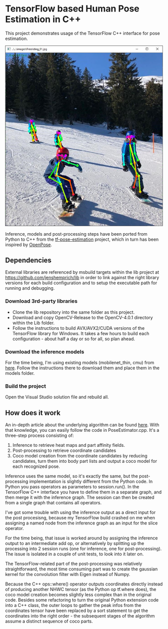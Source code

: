 # TensorFlow based Human Pose Estimation in C++
This project demonstrates usage of the TensorFlow C++ interface for pose estimation.

![Freeriding](images/Freeriding_01_inference.jpg "Freeriding in the swiss alps")


Inference, models and post-processing steps have been ported from Python to C++ from the [tf-pose-estimation](https://github.com/ildoonet/tf-pose-estimation/) project, which in turn has been inspired by [OpenPose](https://github.com/CMU-Perceptual-Computing-Lab/openpose).


## Dependencies
External libraries are referenced by msbuild targets within the lib project at https://github.com/jenshemprich/lib in order to link against the right library versions for each build configuration and to setup the executable path for running and debugging.

### Download 3rd-party libraries

+ Clone the lib repository into the same folder as this project.
+ Download and copy OpenCV-Release to the OpenCV-4.0.1 directory within the Lib folder.
+ Follow the instructions to build AVX/AVX2/CUDA versions of the TensorFlow library for Windows.
It takes a few hours to build each configuration - about half a day or so for all, so plan ahead.

### Download the inference models
For the time being, I'm using existing models (mobilenet_thin, cmu) from [here](https://github.com/ildoonet/tf-pose-estimation/tree/master/models/graph). Follow the instructions there to download them and place them in the models folder.

### Build the project
Open the Visual Studio solution file and rebuild all.


## How does it work
An in-depth article about the underlying algorithm can be found [here](https://arvrjourney.com/human-pose-estimation-using-openpose-with-tensorflow-part-2-e78ab9104fc8). With that knowledge, you can easily follow the code in PoseEstimator.cpp. It's a three-step process consisting of:
1. Inference to retrieve heat maps and part affinity fields.
2. Post-processing to retrieve coordinate candidates
3. Coco model creation from the coordinate candidates by reducing candidates, turn them into body part lists and output a coco model for each recognized pose.

Inference uses the same model, so it's exactly the same, but the post-processing implementation is slightly different from the Python code. In Python you pass operators as parameters to session.run(). In the TensorFlow C++ interface you have to define them in a separate graph, and then merge it with the inference graph. The session can then be created from a single graph that contains all operators.

I've got some trouble with using the inference output as a direct input for the post procesisng, because my TensorFlow build crashed on me when assigning a named node from the inference graph as an input for the slice operator.

For the time being, that issue is worked around by assigning the inference output to an intermediate add op, or alternatively by splitting up the processing into 2 session runs (one for inference, one for post-processing). The issue is isolated in a couple of unit tests, to look into it later on.

The TensorFlow-related part of the post-processing was relatively straightforward, the most time consuming part was to create the gaussian kernel for the convolution filter with Eigen instead of Numpy.

Because the C++ ops::where() operator outputs coordinates directly instead of producing another NHWC tensor (as the Python op tf.where does), the coco model creation becomes slightly less complex than in the original code. Besides some refactoring to turn the original Python extension code into a C++ class, the outer loops to gather the peak infos from the coordinates tensor have been replaced by a sort statement to get the coordinates into the right order - the subsequent stages of the algorithm assume a distinct sequence of coco parts.
